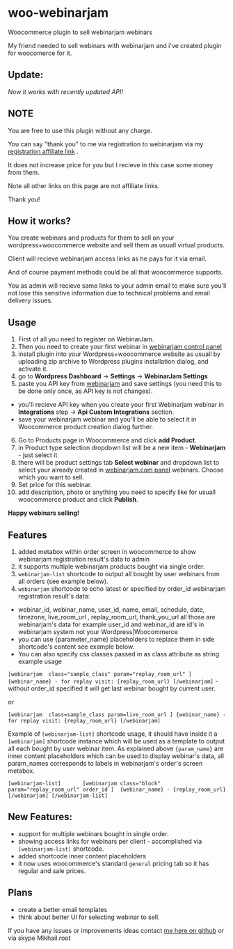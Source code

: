 # woo-webinarjam
Woocommerce plugin to sell webinarjam webinars

My friend needed to sell webinars with webinarjam and i've created plugin for woocomerce for it. 

## Update:
_Now it works with recently updated API!_


## NOTE

You are free to use this plugin without any charge.

You can say "thank you" to me via registration to webinarjam via my [registration  affiliate link](http://dealguardian.net/product/470/?hop=mikhailRoot&page=default&trackingID1=github) . 

It does not increase price for you but I recieve in this case some money from them.

Note all other links on this page are not affiliate links.

Thank you!

## How it works?
 You create webinars and products for them to sell on your wordpress+woocommerce website and sell them as usuall virtual products.
 
 Client will recieve webinarjam  access links as he pays  for it via email. 
 
 And of course payment methods could be all that woocommerce supports.
 
 You as admin will recieve same links to your admin email to make sure you'll not lose this sensitive information due to technical problems and email delivery issues.


## Usage
1. First of all you need to register on WebinarJam.
2. Then you need to create your first webinar in [webinarjam control panel](https://app.webinarjam.com/members/login)
3. install plugin  into your Wordpress+woocommerce website as usuall by uploading zip archive to Wordpress plugins installation dialog, and activate it.
4. go to **Wordpress Dashboard** ->  **Settings** -> **WebinarJam Settings**
5. paste you API key from [webinarjam](https://app.webinarjam.com/members/login) and save settings (you need this to be done only once, as API key is not changes).
 * you'll recieve API key when you create your first Webinarjam webinar in **Integrations** step -> **Api Custom Integrations** section.
 * save your webinarjam webinar and you'll be able to select it in Woocommerce product creation dialog further.
6. Go to Products page in Woocommerce and click **add Product**.
7. in Product type selection dropdown list will be a  new item - **Webinarjam** - just select it
8. there will be product settings tab **Select webinar** and dropdown list to select your already created in [webinarjam.com panel](https://app.webinarjam.com/members/login) webinars. Choose which you want to sell.
9. Set price for this webinar.
10. add description, photo or anything you need to specify like for usuall woocommerce product and click **Publish**.

**Happy webinars selling!**

## Features
1. added metabox within order screen in woocommerce to show webinarjam registration result's data to admin
2. it supports multiple webinarjam products bought via single order.
3. `webinarjam-list` shortcode to output all bought by user webinars from all orders (see example below). 
4. `webinarjam` shortcode to echo latest or specified by order_id  webinarjam registration result's data:
 - webinar_id, webinar_name, user_id, name, email, schedule, date, timezone, live_room_url , replay_room_url, thank_you_url all those are webinarjam's data for example user_id and webinar_id are id's in webinarjam system not your Wordpress|Woocommerce
 - you can use {parameter_name} placeholders to replace them in side shortcode's content see example below. 
 - You can also specify css classes passed in as class attribute as string
 example usage 
 
 `[webinarjam  class="sample_class" param="replay_room_url" ] {webinar_name} - for replay visit: {replay_room_url} [/webinarjam]` - without order_id specified it will get last webinar bought by current user.
 
 or 
 
 `[webinarjam  class=sample_class param=live_room_url ] {webinar_name} - for replay visit: {replay_room_url} [/webinarjam]`

  Example of `[webinarjam-list]` shortcode usage, it should have inside it a `[webinarjam]` shortcode instance which 
  will be used as a template to output all each bought by user webinar item. As explained above `{param_name}` are inner content placeholders which can be used to display webinar's data,
  all param_names corresponds to labels in webinarjam's order's screen metabox.
  
 ` [webinarjam-list]      
        [webinarjam class="block" param="replay_room_url" order_id ] 
              {webinar_name} - {replay_room_url} 
        [/webinarjam]
    [/webinarjam-list]
 `
 
## New Features:
 + support for multiple webinars bought in single order.
 + showing access links for webinars per client - accomplished via  `[webinarjam-list]` shortcode.
 + added shortcode inner content placeholders
 + it now uses woocommerce's standard `general` pricing tab so it has regular and sale prices.
    
## Plans

- create a better email templates
- think about better UI for selecting webinar to sell.

If you have any issues or improvements ideas contact [me here on github](https://github.com/MikhailRoot) or via skype Mikhail.root
